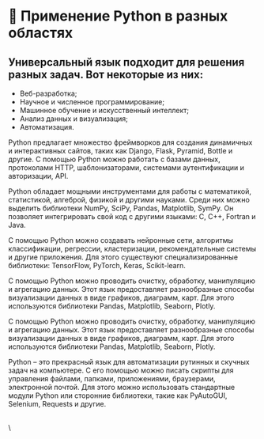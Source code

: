 # 🐍 Применение Pуthon в разных областях

## Универсальный язык подходит для решения разных задач. Вот некоторые из них:

* &#x20;Веб-разработка;&#x20;
* Научное и численное программирование;
* &#x20;Машинное обучение и искусственный интеллект;
* &#x20;Анализ данных и визуализация;
* &#x20;Автоматизация.

Python предлагает множество фреймворков для создания динамичных и интерактивных сайтов, таких как Django, Flask, Pyramid, Bottle и другие. С помощью Python можно работать с базами данных, протоколами HTTP, шаблонизаторами, системами аутентификации и авторизации, API.

Python обладает мощными инструментами для работы с математикой, статистикой, алгеброй, физикой и другими науками. Среди них можно выделить библиотеки NumPy, SciPy, Pandas, Matplotlib, SymPy. Он позволяет интегрировать свой код с другими языками: C, C++, Fortran и Java.

С помощью Python можно создавать нейронные сети, алгоритмы классификации, регрессии, кластеризации, рекомендательные системы и другие приложения. Для этого существуют специализированные библиотеки: TensorFlow, PyTorch, Keras, Scikit-learn.



С помощью Python можно проводить очистку, обработку, манипуляцию и агрегацию данных. Этот язык предоставляет разнообразные способы визуализации данных в виде графиков, диаграмм, карт. Для этого используются библиотеки Pandas, Matplotlib, Seaborn, Plotly.



С помощью Python можно проводить очистку, обработку, манипуляцию и агрегацию данных. Этот язык предоставляет разнообразные способы визуализации данных в виде графиков, диаграмм, карт. Для этого используются библиотеки Pandas, Matplotlib, Seaborn, Plotly.

Python – это прекрасный язык для автоматизации рутинных и скучных задач на компьютере. С его помощью можно писать скрипты для управления файлами, папками, приложениями, браузерами, электронной почтой. Для этого можно использовать стандартные модули Python или сторонние библиотеки, такие как PyAutoGUI, Selenium, Requests и другие.

\
\
